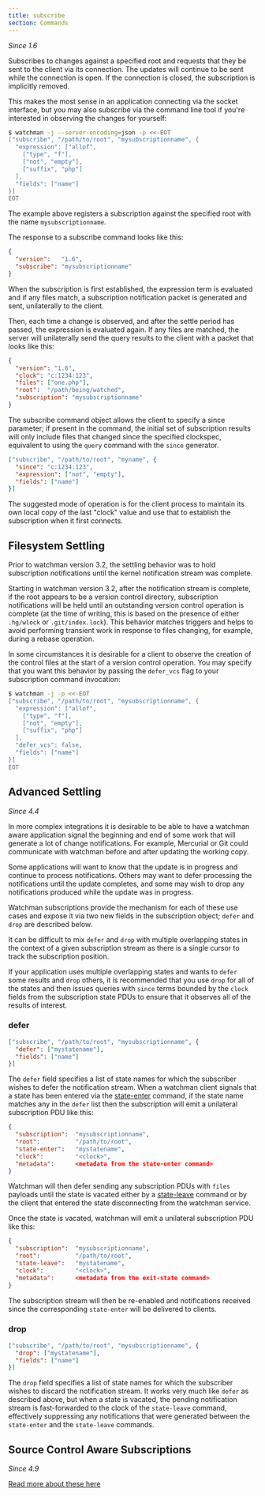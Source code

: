 ```yaml
---
title: subscribe
section: Commands
---
```


_Since 1.6_

Subscribes to changes against a specified root and requests that they be sent to
the client via its connection. The updates will continue to be sent while the
connection is open. If the connection is closed, the subscription is implicitly
removed.

This makes the most sense in an application connecting via the socket interface,
but you may also subscribe via the command line tool if you're interested in
observing the changes for yourself:

```bash
$ watchman -j --server-encoding=json -p <<-EOT
["subscribe", "/path/to/root", "mysubscriptionname", {
  "expression": ["allof",
    ["type", "f"],
    ["not", "empty"],
    ["suffix", "php"]
  ],
  "fields": ["name"]
}]
EOT
```

The example above registers a subscription against the specified root with the
name `mysubscriptionname`.

The response to a subscribe command looks like this:

```json
{
  "version":   "1.6",
  "subscribe": "mysubscriptionname"
}
```

When the subscription is first established, the expression term is evaluated and
if any files match, a subscription notification packet is generated and sent,
unilaterally to the client.

Then, each time a change is observed, and after the settle period has passed,
the expression is evaluated again. If any files are matched, the server will
unilaterally send the query results to the client with a packet that looks like
this:

```json
{
  "version": "1.6",
  "clock": "c:1234:123",
  "files": ["one.php"],
  "root":  "/path/being/watched",
  "subscription": "mysubscriptionname"
}
```

The subscribe command object allows the client to specify a since parameter; if
present in the command, the initial set of subscription results will only
include files that changed since the specified clockspec, equivalent to using
the `query` command with the `since` generator.

```json
["subscribe", "/path/to/root", "myname", {
  "since": "c:1234:123",
  "expression": ["not", "empty"],
  "fields": ["name"]
}]
```

The suggested mode of operation is for the client process to maintain its own
local copy of the last "clock" value and use that to establish the subscription
when it first connects.

## Filesystem Settling

Prior to watchman version 3.2, the settling behavior was to hold subscription
notifications until the kernel notification stream was complete.

Starting in watchman version 3.2, after the notification stream is complete, if
the root appears to be a version control directory, subscription notifications
will be held until an outstanding version control operation is complete (at the
time of writing, this is based on the presence of either `.hg/wlock` or
`.git/index.lock`). This behavior matches triggers and helps to avoid performing
transient work in response to files changing, for example, during a rebase
operation.

In some circumstances it is desirable for a client to observe the creation of
the control files at the start of a version control operation. You may specify
that you want this behavior by passing the `defer_vcs` flag to your subscription
command invocation:

```bash
$ watchman -j -p <<-EOT
["subscribe", "/path/to/root", "mysubscriptionname", {
  "expression": ["allof",
    ["type", "f"],
    ["not", "empty"],
    ["suffix", "php"]
  ],
  "defer_vcs": false,
  "fields": ["name"]
}]
EOT
```

## Advanced Settling

_Since 4.4_

In more complex integrations it is desirable to be able to have a watchman aware
application signal the beginning and end of some work that will generate a lot
of change notifications. For example, Mercurial or Git could communicate with
watchman before and after updating the working copy.

Some applications will want to know that the update is in progress and continue
to process notifications. Others may want to defer processing the notifications
until the update completes, and some may wish to drop any notifications produced
while the update was in progress.

Watchman subscriptions provide the mechanism for each of these use cases and
expose it via two new fields in the subscription object; `defer` and `drop` are
described below.

It can be difficult to mix `defer` and `drop` with multiple overlapping states
in the context of a given subscription stream as there is a single cursor to
track the subscription position.

If your application uses multiple overlapping states and wants to `defer` some
results and `drop` others, it is recommended that you use `drop` for all of the
states and then issues queries with `since` terms bounded by the `clock` fields
from the subscription state PDUs to ensure that it observes all of the results
of interest.

### defer

```json
["subscribe", "/path/to/root", "mysubscriptionname", {
  "defer": ["mystatename"],
  "fields": ["name"]
}]
```

The `defer` field specifies a list of state names for which the subscriber
wishes to defer the notification stream. When a watchman client signals that a
state has been entered via the
[state-enter](/watchman/docs/cmd/state-enter.html) command, if the state name
matches any in the `defer` list then the subscription will emit a unilateral
subscription PDU like this:

```json
{
  "subscription":  "mysubscriptionname",
  "root":          "/path/to/root",
  "state-enter":   "mystatename",
  "clock":         "<clock>",
  "metadata":      <metadata from the state-enter command>
}
```

Watchman will then defer sending any subscription PDUs with `files` payloads
until the state is vacated either by a
[state-leave](/watchman/docs/cmd/state-leave.html) command or by the client that
entered the state disconnecting from the watchman service.

Once the state is vacated, watchman will emit a unilateral subscription PDU like
this:

```json
{
  "subscription":  "mysubscriptionname",
  "root":          "/path/to/root",
  "state-leave":   "mystatename",
  "clock":         "<clock>",
  "metadata":      <metadata from the exit-state command>
}
```

The subscription stream will then be re-enabled and notifications received since
the corresponding `state-enter` will be delivered to clients.

### drop

```json
["subscribe", "/path/to/root", "mysubscriptionname", {
  "drop": ["mystatename"],
  "fields": ["name"]
}]
```

The `drop` field specifies a list of state names for which the subscriber wishes
to discard the notification stream. It works very much like `defer` as described
above, but when a state is vacated, the pending notification stream is
fast-forwarded to the clock of the `state-leave` command, effectively
suppressing any notifications that were generated between the `state-enter` and
the `state-leave` commands.

## Source Control Aware Subscriptions

_Since 4.9_

[Read more about these here](/watchman/docs/scm-query.html)
